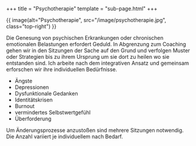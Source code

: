 +++
title = "Psychotherapie"
template = "sub-page.html"
+++

{{ image(alt="Psychotherapie", src="/image/psychotherapie.jpg", class="top-right") }}

Die Genesung von psychischen Erkrankungen oder chronischen emotionalen Belastungen erfordert Geduld. In Abgrenzung zum Coaching gehen wir in den Sitzungen der Sache auf den Grund und verfolgen Muster oder Strategien bis zu ihrem Ursprung um sie dort zu heilen wo sie entstanden sind.  Ich arbeite nach dem integrativen Ansatz und gemeinsam erforschen wir ihre individuellen Bedürfnisse.

* Ängste
* Depressionen
* Dysfunktionale Gedanken
* Identitätskrisen
* Burnout
* vermindertes Selbstwertgefühl
* Überforderung

Um Änderungsprozesse anzustoßen sind mehrere Sitzungen notwendig. Die Anzahl variiert je individuellem nach Bedarf.
